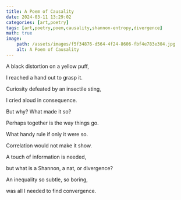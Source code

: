 ```yaml
---
title: A Poem of Causality
date: 2024-03-11 13:29:02
categories: [art,poetry]
tags: [art,poetry,poem,causality,shannon-entropy,divergence]
math: true
image:
    path: /assets/images/f5f34876-d564-4f24-8606-fbf4e783e304.jpg
    alt: A Poem of Causality
---
```


A black distortion on a yellow puff,

I reached a hand out to grasp it.

Curiosity defeated by an insectile sting,

I cried aloud in consequence.

But why? What made it so?

Perhaps together is the way things go.

What handy rule if only it were so.

Correlation would not make it show.

A touch of information is needed,

but what is a Shannon, a nat, or divergence?

An inequality so subtle, so boring,

was all I needed to find convergence.
